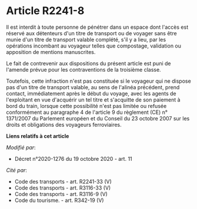 # Article R2241-8

Il est interdit à toute personne de pénétrer dans un espace dont l'accès est réservé aux détenteurs d'un titre de transport
ou de voyager sans être munie d'un titre de transport valable complété, s'il y a lieu, par les opérations incombant au
voyageur telles que compostage, validation ou apposition de mentions manuscrites.

Le fait de contrevenir aux dispositions du présent article est puni de l'amende prévue pour les contraventions de la
troisième classe.

Toutefois, cette infraction n'est pas constituée si le voyageur qui ne dispose pas d'un titre de transport valable, au sens
de l'alinéa précédent, prend contact, immédiatement après le début du voyage, avec les agents de l'exploitant en vue
d'acquérir un tel titre et s'acquitte de son paiement à bord du train, lorsque cette possibilité n'est pas limitée ou refusée
conformément au paragraphe 4 de l'article 9 du règlement (CE) n° 1371/2007 du Parlement européen et du Conseil du 23 octobre
2007 sur les droits et obligations des voyageurs ferroviaires.

**Liens relatifs à cet article**

_Modifié par_:

  - Décret n°2020-1276 du 19 octobre 2020 - art. 11

_Cité par_:

  - Code des transports - art. R2241-33 (V)
  - Code des transports - art. R3116-33 (V)
  - Code des transports - art. R3116-9 (V)
  - Code du tourisme. - art. R342-19 (V)
